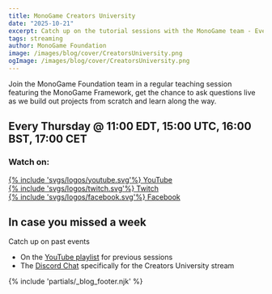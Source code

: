 ```yaml
---
title: MonoGame Creators University
date: "2025-10-21"
excerpt: Catch up on the tutorial sessions with the MonoGame team - Every Thursday 15:00 UTC
tags: streaming
author: MonoGame Foundation
image: /images/blog/cover/CreatorsUniversity.png
ogImage: /images/blog/cover/CreatorsUniversity.png
---
```


Join the MonoGame Foundation team in a regular teaching session featuring the MonoGame Framework, get the chance to ask questions live as we build out projects from scratch and learn along the way.

## Every Thursday @ 11:00 EDT, 15:00 UTC, 16:00 BST, 17:00 CET

### Watch on:

<div class="row justify-content-center">
    <div class="col-md-auto mb-2 mx-4">
        <a class="btn mg-patreon-button px-4" type="button" href="https://www.youtube.com/@MonoGame/streams" target="_blank">
                {% include 'svgs/logos/youtube.svg'%} YouTube
        </a>
    </div>
    <div class="col-md-auto mb-2 mx-4">
        <a class="btn mg-patreon-button px-4" type="button" href="https://www.twitch.tv/monogame" target="_blank">
                {% include 'svgs/logos/twitch.svg'%} Twitch
        </a>
    </div>
    <div class="col-md-auto mb-2 mx-4">
        <a class="btn mg-patreon-button px-4" type="button" href="https://www.facebook.com/monogamecommunity/live_videos" target="_blank">
                {% include 'svgs/logos/facebook.svg'%} Facebook
        </a>
    </div>
</div>

## In case you missed a week

Catch up on past events

- On the [YouTube playlist](https://www.youtube.com/playlist?list=PLTWJSIs82sS3w2BFWkQ97GROGVxuG8JHj) for previous sessions
- The [Discord Chat](https://discord.com/channels/355231098122272778/1428296854059356201) specifically for the Creators University stream

{% include 'partials/_blog_footer.njk' %}
